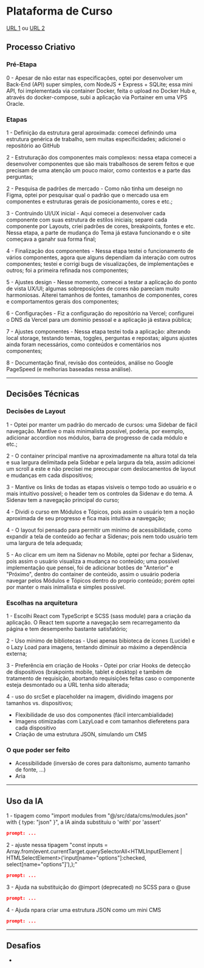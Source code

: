 # Plataforma de Curso

[URL 1](https://www.anderzone.com.br/)
ou
[URL 2](https://course-platform-mocha.vercel.app/)

## Processo Criativo

### Pré-Etapa

0 - Apesar de não estar nas especificações, optei por desenvolver um Back-End (API) super simples, com NodeJS + Express + SQLite; essa mini API, foi implementada via container Docker, feita o upload no Docker Hub e, através do docker-compose, subi a aplicação via Portainer em uma VPS Oracle.

### Etapas

1 - Definição da estrutura geral aproximada: comecei definindo uma estrutura genérica de trabalho, sem muitas especificidades; adicionei o repositório ao GitHub

2 - Estruturação dos componentes mais complexos: nessa etapa comecei a desenvolver componentes que são mais trabalhosos de serem feitos e que precisam de uma atenção um pouco maior, como contextos e a parte das perguntas;

2 - Pesquisa de padrões de mercado - Como não tinha um deseign no Figma, optei por pesquisar qual o padrão que o mercado usa em componentes e estruturas gerais de posicionamento, cores e etc.;

3 - Contruindo UI/UX inicial - Aqui comecei a desenvolver cada componente com suas estrutura de estilos iniciais; separei cada componente por Layouts, criei padrões de cores, breakpoints, fontes e etc. Nessa etapa, a parte de mudança do Tema já estava funcionando e o site começava a ganahr sua forma final;

4 - Finalização dos componentes - Nessa etapa testei o funcionamento de vários componentes, agora que alguns dependiam da interação com outros componentes; testei e corrigi bugs de visualizações, de implementações e outros; foi a primeira refinada nos componentes;

5 - Ajustes design - Nesse momento, comecei a testar a aplicação do ponto de vista UX/UI; algumas sobreposições de cores não pareciam muito harmoniosas. Alterei tamanhos de fontes, tamanhos de componentes, cores e comportamentos gerais dos componentes;

6 - Configurações - Fiz a configuração do repositório na Vercel; configurei o DNS da Vercel para um dominio pessoal e a aplicação já estava pública;

7 - Ajustes componentes - Nessa etapa testei toda a aplicação: alterando local storage, testando temas, toggles, perguntas e repostas; alguns ajustes ainda foram necessários, como conteúdos e comentários nos componentes;

8 - Documentação final, revisão dos conteúdos, análise no Google PageSpeed (e melhorias baseadas nessa análise).

---

## Decisões Técnicas

### Decisões de Layout

1 - Optei por manter um padrão do mercado de cursos: uma Sidebar de fácil navegação. Mantive o mais minimalista possível, poderia, por exemplo, adicionar accordion nos módulos, barra de progresso de cada módulo e etc.;

2 - O container principal mantive na aproximadamente na altura total da tela e sua largura delimitada pela Sidebar e pela largura da tela, assim adicionei um scroll a este e não precisei me preocupar com deslocamentos de layout e mudanças em cada dispositivos;

3 - Mantive os links de todas as etapas visiveis o tempo todo ao usuário e o mais intuitivo possível; o header tem os controles da Sidenav e do tema. A Sidenav tem a navegação principal do curso;

4 - Dividi o curso em Módulos e Tópicos, pois assim o usuário tem a noção aproximada de seu progresso e fica mais intuitiva a navegação;

4 - O layout foi pensado para permitir um minimo de acessibilidade, como expandir a tela de conteúdo ao fechar a Sidenav; pois nem todo usuário tem uma largura de tela adequada;

5 - Ao clicar em um item na Sidenav no Mobile, optei por fechar a Sidenav, pois assim o usuário visualiza a mudança no conteúdo; uma possível implementação que pensei, foi de adicionar botões de "Anterior" e "Próximo", dentro do container de conteúdo, assim o usuário poderia navegar pelos Módulos e Tópicos dentro do proprio conteúdo; porém optei por manter o mais inimalista e simples possível.  

### Escolhas na arquitetura

1 - Escolhi React com TypeScript e SCSS (sass module) para a criação da aplicação. O React tem suporte a navegação sem recarregamento da página e tem desempenho bastante satisfatório;

2 - Uso mínimo de bibliotecas - Usei apenas bibioteca de ícones (Lucide) e o Lazy Load para imagens, tentando diminuir ao máximo a dependência externa;

3 - Preferência em criação de Hooks - Optei por criar Hooks de detecção de dispositivos (brakpoints mobile, tablet e desktop) e também de tratamento de requisição, abortando requisições feitas caso o componente esteja desmontado ou a URL tenha sido alterada;

4 - uso do srcSet e placeholder na imagem, dividindo imagens por tamanhos vs. dispositivos;

- Flexibilidade de uso dos componentes (fácil intercambialidade)
- Imagens otimizadas com LazyLoad e com tamanhos dieferetens para cada dispositivo
- Criação de uma estrutura JSON, simulando um CMS

### O que poder ser feito

- Acessibilidade (inversão de cores para daltonismo, aumento tamanho de fonte, ...)
- Aria

---

## Uso da IA

1 - tipagem como "import modules from "@/src/data/cms/modules.json" with { type: "json" }", a IA ainda substituiu o 'with' por 'assert'

```json
prompt: ...
```

2 - ajuste nessa tipagem "const inputs = Array.from(event.currentTarget.querySelectorAll<HTMLInputElement | HTMLSelectElement>('input[name="options"]:checked, select[name="options"]'),);"

```json
prompt: ...
```

3 - Ajuda na substituição do @import (deprecated) no SCSS para o @use

```json
prompt: ...
```

4 - Ajuda npara criar uma estrutura JSON como um mini CMS

```json
prompt: ...
```

---

## Desafios

-

